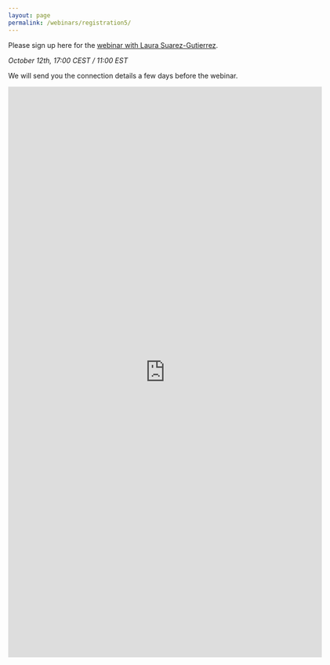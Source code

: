 ```yaml
---
layout: page
permalink: /webinars/registration5/
---
```


Please sign up here for the [webinar with Laura Suarez-Gutierrez](https://large-ensemble.github.io/webinars/).

_October 12th, 17:00 CEST / 11:00 EST_

We will send you the connection details a few days before the webinar.


<iframe src="https://docs.google.com/forms/d/e/1FAIpQLSf0SDihqHllZMNa-FUvpyciTmgdeGmzcgvqKoZ913NtsllEMw/viewform?embedded=true" width="640" height="1163" frameborder="0" marginheight="0" marginwidth="0">Loading…</iframe>
